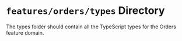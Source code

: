 # `features/orders/types` Directory

The types folder should contain all the TypeScript types for the Orders feature domain.
